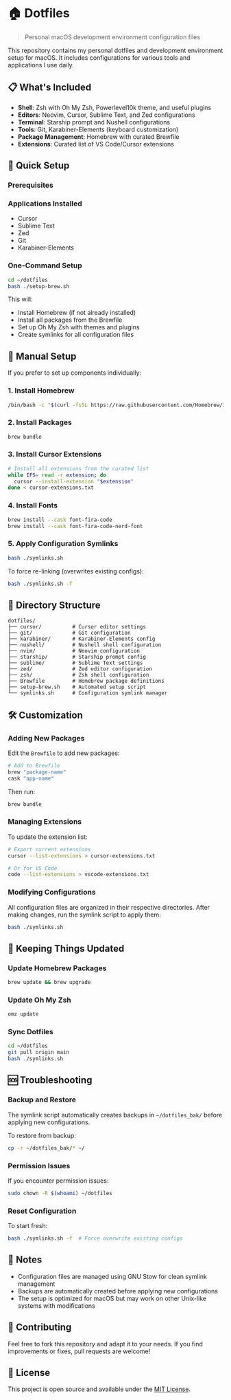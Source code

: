 # 🏠 Dotfiles

> Personal macOS development environment configuration files

This repository contains my personal dotfiles and development environment setup for macOS. It includes configurations for various tools and applications I use daily.

## 📋 What's Included

- **Shell**: Zsh with Oh My Zsh, Powerlevel10k theme, and useful plugins
- **Editors**: Neovim, Cursor, Sublime Text, and Zed configurations  
- **Terminal**: Starship prompt and Nushell configurations
- **Tools**: Git, Karabiner-Elements (keyboard customization)
- **Package Management**: Homebrew with curated Brewfile
- **Extensions**: Curated list of VS Code/Cursor extensions

## 🚀 Quick Setup

### Prerequisites

### Applications Installed

- Cursor
- Sublime Text
- Zed
- Git
- Karabiner-Elements

### One-Command Setup

```bash
cd ~/dotfiles
bash ./setup-brew.sh
```

This will:

- Install Homebrew (if not already installed)
- Install all packages from the Brewfile
- Set up Oh My Zsh with themes and plugins
- Create symlinks for all configuration files

## 🔧 Manual Setup

If you prefer to set up components individually:

### 1. Install Homebrew

```bash
/bin/bash -c "$(curl -fsSL https://raw.githubusercontent.com/Homebrew/install/HEAD/install.sh)"
```

### 2. Install Packages

```bash
brew bundle
```

### 3. Install Cursor Extensions

```bash
# Install all extensions from the curated list
while IFS= read -r extension; do
  cursor --install-extension "$extension"
done < cursor-extensions.txt
```

### 4. Install Fonts

```bash
brew install --cask font-fira-code
brew install --cask font-fira-code-nerd-font
```

### 5. Apply Configuration Symlinks

```bash
bash ./symlinks.sh
```

To force re-linking (overwrites existing configs):

```bash
bash ./symlinks.sh -f
```

## 📁 Directory Structure

```
dotfiles/
├── cursor/          # Cursor editor settings
├── git/             # Git configuration
├── karabiner/       # Karabiner-Elements config
├── nushell/         # Nushell shell configuration
├── nvim/            # Neovim configuration
├── starship/        # Starship prompt config
├── sublime/         # Sublime Text settings
├── zed/             # Zed editor configuration
├── zsh/             # Zsh shell configuration
├── Brewfile         # Homebrew package definitions
├── setup-brew.sh    # Automated setup script
└── symlinks.sh      # Configuration symlink manager
```

## 🛠 Customization

### Adding New Packages

Edit the `Brewfile` to add new packages:

```ruby
# Add to Brewfile
brew "package-name"
cask "app-name"
```

Then run:

```bash
brew bundle
```

### Managing Extensions

To update the extension list:

```bash
# Export current extensions
cursor --list-extensions > cursor-extensions.txt

# Or for VS Code
code --list-extensions > vscode-extensions.txt
```

### Modifying Configurations

All configuration files are organized in their respective directories. After making changes, run the symlink script to apply them:

```bash
bash ./symlinks.sh
```

## 🔄 Keeping Things Updated

### Update Homebrew Packages

```bash
brew update && brew upgrade
```

### Update Oh My Zsh

```bash
omz update
```

### Sync Dotfiles

```bash
cd ~/dotfiles
git pull origin main
bash ./symlinks.sh
```

## 🆘 Troubleshooting

### Backup and Restore

The symlink script automatically creates backups in `~/dotfiles_bak/` before applying new configurations.

To restore from backup:

```bash
cp -r ~/dotfiles_bak/* ~/
```

### Permission Issues

If you encounter permission issues:

```bash
sudo chown -R $(whoami) ~/dotfiles
```

### Reset Configuration

To start fresh:

```bash
bash ./symlinks.sh -f  # Force overwrite existing configs
```

## 📝 Notes

- Configuration files are managed using GNU Stow for clean symlink management
- Backups are automatically created before applying new configurations
- The setup is optimized for macOS but may work on other Unix-like systems with modifications

## 🤝 Contributing

Feel free to fork this repository and adapt it to your needs. If you find improvements or fixes, pull requests are welcome!

## 📄 License

This project is open source and available under the [MIT License](LICENSE).
